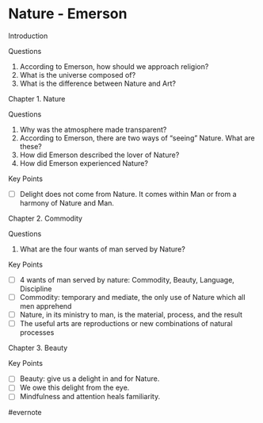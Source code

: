 # Nature - Emerson

Introduction

Questions

1. According to Emerson, how should we approach religion?
2. What is the universe composed of?
3. What is the difference between Nature and Art?

Chapter 1. Nature

Questions

1. Why was the atmosphere made transparent?
2. According to Emerson, there are two ways of “seeing” Nature. What are these?
3. How did Emerson described the lover of Nature?
4. How did Emerson experienced Nature?

Key Points

- [ ] Delight does not come from Nature. It comes within Man or from a harmony of Nature and Man.

Chapter 2. Commodity

Questions

1. What are the four wants of man served by Nature?

Key Points

- [ ] 4 wants of man served by nature: Commodity, Beauty, Language, Discipline
- [ ] Commodity: temporary and mediate, the only use of Nature which all men apprehend
- [ ] Nature, in its ministry to man, is the material, process, and the result
- [ ] The useful arts are reproductions or new combinations of natural processes

Chapter 3. Beauty

Key Points

- [ ] Beauty: give us a delight in and for Nature.
- [ ] We owe this delight from the eye.
- [ ] Mindfulness and attention heals familiarity.

\#evernote

